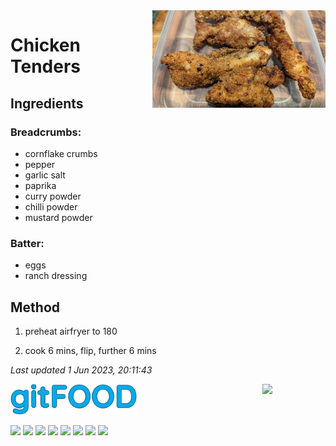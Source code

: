 <img src="chickentenders/images/main.jpg" width="55%" align="right" />

# Chicken Tenders

## Ingredients

### Breadcrumbs:

- cornflake crumbs
- pepper
- garlic salt
- paprika
- curry powder
- chilli powder
- mustard powder

### Batter:

- eggs
- ranch dressing

## Method
1. preheat airfryer to 180

2. cook 6 mins, flip, further 6 mins

*Last updated 1 Jun 2023, 20:11:43*

<img src="../images/logo_sm.png" width="40%" />

<img src="https://profile-counter.glitch.me/gitfood_chickentenders/count.svg" width="20%" align="right" />

<img src="https://img.shields.io/badge/tag-chicken-blue.svg" /> <img src="https://img.shields.io/badge/tag-sides-blue.svg" /> <img src="https://img.shields.io/badge/tag-airfryer-blue.svg" /> <img src="https://img.shields.io/badge/tag-messy-blue.svg" /> <img src="https://img.shields.io/badge/tag-battered-blue.svg" /> <img src="https://img.shields.io/badge/tag-crumbed-blue.svg" /> <img src="https://img.shields.io/badge/tag-amazing-blue.svg" /> <img src="https://img.shields.io/badge/tag-mine-blue.svg" /> 